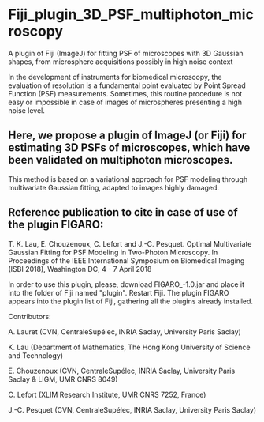 # Fiji_plugin_3D_PSF_multiphoton_microscopy

A plugin of Fiji (ImageJ) for fitting PSF of microscopes with 3D Gaussian shapes, from microsphere acquisitions possibly in high noise context

In the development of instruments for biomedical microscopy, the evaluation of resolution is a fundamental point evaluated by Point Spread Function (PSF) measurements. Sometimes, this routine procedure is not easy or impossible in case of images of microspheres  presenting a high noise level.


## Here, we propose a plugin of ImageJ (or Fiji) for estimating 3D PSFs of microscopes, which have been validated on multiphoton microscopes. 
This method is based on a variational approach for PSF modeling through multivariate Gaussian fitting, adapted to images highly damaged.

## Reference publication to cite in case of use of the plugin FIGARO:

T. K. Lau, E. Chouzenoux, C. Lefort and J.-C. Pesquet.  Optimal Multivariate Gaussian Fitting for PSF Modeling in Two-Photon Microscopy. In Proceedings of the IEEE International Symposium on Biomedical Imaging (ISBI 2018), Washington DC, 4 - 7 April 2018


In order to use this plugin, please, download FIGARO_-1.0.jar and place it into the folder of Fiji named "plugin". 
Restart Fiji. The plugin FIGARO appears into the plugin list of Fiji, gathering all the plugins already installed. 

Contributors:

A. Lauret (CVN, CentraleSupélec, INRIA Saclay, University Paris Saclay)

K. Lau (Department of Mathematics, The Hong Kong University of Science and Technology)

E. Chouzenoux (CVN, CentraleSupélec, INRIA Saclay, University Paris Saclay & LIGM, UMR CNRS 8049)

C. Lefort (XLIM Research Institute, UMR CNRS 7252, France)

J.-C. Pesquet (CVN, CentraleSupélec, INRIA Saclay, University Paris Saclay)
